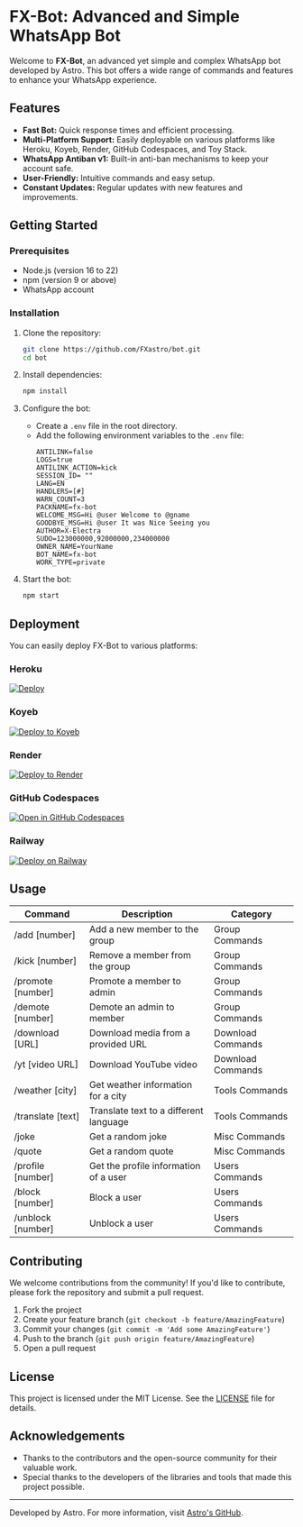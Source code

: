 # FX-Bot: Advanced and Simple WhatsApp Bot

Welcome to **FX-Bot**, an advanced yet simple and complex WhatsApp bot developed by Astro. This bot offers a wide range of commands and features to enhance your WhatsApp experience.

## Features

- **Fast Bot:** Quick response times and efficient processing.
- **Multi-Platform Support:** Easily deployable on various platforms like Heroku, Koyeb, Render, GitHub Codespaces, and Toy Stack.
- **WhatsApp Antiban v1:** Built-in anti-ban mechanisms to keep your account safe.
- **User-Friendly:** Intuitive commands and easy setup.
- **Constant Updates:** Regular updates with new features and improvements.

## Getting Started

### Prerequisites

- Node.js (version 16 to 22)
- npm (version 9 or above)
- WhatsApp account

### Installation

1. Clone the repository:

   ```sh
   git clone https://github.com/FXastro/bot.git
   cd bot
   ```

2. Install dependencies:

   ```sh
   npm install
   ```

3. Configure the bot:

   - Create a `.env` file in the root directory.
   - Add the following environment variables to the `.env` file:
     ```env
     ANTILINK=false
     LOGS=true
     ANTILINK_ACTION=kick
     SESSION_ID= ""
     LANG=EN
     HANDLERS=[#]
     WARN_COUNT=3
     PACKNAME=fx-bot
     WELCOME_MSG=Hi @user Welcome to @gname
     GOODBYE_MSG=Hi @user It was Nice Seeing you
     AUTHOR=X-Electra
     SUDO=123000000,92000000,234000000
     OWNER_NAME=YourName
     BOT_NAME=fx-bot
     WORK_TYPE=private
     ```

4. Start the bot:
   ```sh
   npm start
   ```

## Deployment

You can easily deploy FX-Bot to various platforms:

### Heroku

[![Deploy](https://www.herokucdn.com/deploy/button.svg)](https://heroku.com/deploy)

### Koyeb

[![Deploy to Koyeb](https://www.koyeb.com/static/images/deploy/button.svg)](https://app.koyeb.com/deploy)

### Render

[![Deploy to Render](https://render.com/images/deploy-to-render-button.svg)](https://render.com/deploy)

### GitHub Codespaces

[![Open in GitHub Codespaces](https://github.com/codespaces/badge.svg)](https://github.com/codespaces/new)

### Railway

[![Deploy on Railway](https://railway.app/button.svg)](https://railway.app/new)


## Usage

| Command           | Description                            | Category          |
| ----------------- | -------------------------------------- | ----------------- |
| /add [number]     | Add a new member to the group          | Group Commands    |
| /kick [number]    | Remove a member from the group         | Group Commands    |
| /promote [number] | Promote a member to admin              | Group Commands    |
| /demote [number]  | Demote an admin to member              | Group Commands    |
| /download [URL]   | Download media from a provided URL     | Download Commands |
| /yt [video URL]   | Download YouTube video                 | Download Commands |
| /weather [city]   | Get weather information for a city     | Tools Commands    |
| /translate [text] | Translate text to a different language | Tools Commands    |
| /joke             | Get a random joke                      | Misc Commands     |
| /quote            | Get a random quote                     | Misc Commands     |
| /profile [number] | Get the profile information of a user  | Users Commands    |
| /block [number]   | Block a user                           | Users Commands    |
| /unblock [number] | Unblock a user                         | Users Commands    |

## Contributing

We welcome contributions from the community! If you'd like to contribute, please fork the repository and submit a pull request.

1. Fork the project
2. Create your feature branch (`git checkout -b feature/AmazingFeature`)
3. Commit your changes (`git commit -m 'Add some AmazingFeature'`)
4. Push to the branch (`git push origin feature/AmazingFeature`)
5. Open a pull request

## License

This project is licensed under the MIT License. See the [LICENSE](LICENSE) file for details.

## Acknowledgements

- Thanks to the contributors and the open-source community for their valuable work.
- Special thanks to the developers of the libraries and tools that made this project possible.

---

Developed by Astro. For more information, visit [Astro's GitHub](https://github.com/FXastro).

```

```
